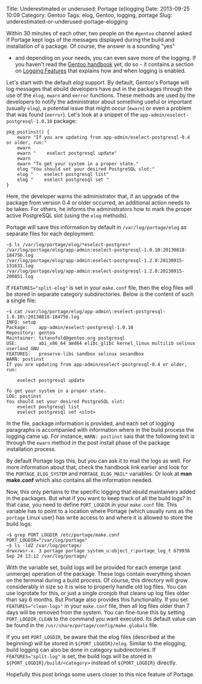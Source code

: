 Title: Underestimated or underused: Portage (e)logging
Date: 2013-09-25 10:09
Category: Gentoo
Tags: elog, Gentoo, logging, portage
Slug: underestimated-or-underused-portage-elogging

Within 30 minutes of each other, two people on the `#gentoo` channel
asked if Portage kept logs of the messages displayed during the build
and installation of a package. Of course, the answer is a sounding "yes"
- and depending on your needs, you can even save more of the logging. If
you haven't read the [Gentoo
handbook](http://www.gentoo.org/doc/en/handbook) yet, do so - it
contains a section on [Logging
Features](http://www.gentoo.org/doc/en/handbook/handbook-x86.xml?part=3&chap=1#doc_chap4)
that explains how and when logging is enabled.

Let's start with the default *elog* support. By default, Gentoo's
Portage will log messages that ebuild developers have put in the
packages through the use of the `elog`, `ewarn` and `eerror` functions.
These methods are used by the developers to notify the administrator
about something useful or important (usually `elog`), a potential issue
that might occur (`ewarn`) or even a problem that was found (`eerror`).
Let's look at a snippet of the `app-admin/eselect-postgresql-1.0.10`
package:

    pkg_postinst() {
        ewarn "If you are updating from app-admin/eselect-postgresql-0.4 or older, run:"
        ewarn
        ewarn "    eselect postgresql update"
        ewarn
        ewarn "To get your system in a proper state."
        elog "You should set your desired PostgreSQL slot:"
        elog "    eselect postgresql list"
        elog "    eselect postgresql set "
    }

Here, the developer warns the administrator that, if an upgrade of the
package from version 0.4 or older occurred, an additional action needs
to be taken. For others, he informs the administrators how to mark the
proper active PostgreSQL slot (using the `elog` methods).

Portage will save this information by default in `/var/log/portage/elog`
as separate files for each deployment:

    ~$ ls /var/log/portage/elog/*eselect-postgres*
    /var/log/portage/elog/app-admin:eselect-postgresql-1.0.10:20130818-184756.log
    /var/log/portage/elog/app-admin:eselect-postgresql-1.2.0:20130915-131631.log
    /var/log/portage/elog/app-admin:eselect-postgresql-1.2.0:20130915-200851.log

If `FEATURES="split-elog"` is set in your `make.conf` file, then the
elog files will be stored in separate category subdirectories. Below is
the content of such a single file:

    ~$ cat /var/log/portage/elog/app-admin\:eselect-postgresql-1.0.10\:20130818-184756.log
    INFO: setup
    Package:    app-admin/eselect-postgresql-1.0.10
    Repository: gentoo
    Maintainer: titanofold@gentoo.org postgresql
    USE:        abi_x86_64 amd64 elibc_glibc kernel_linux multilib selinux userland_GNU
    FEATURES:   preserve-libs sandbox selinux sesandbox
    WARN: postinst
    If you are updating from app-admin/eselect-postgresql-0.4 or older, run:

        eselect postgresql update

    To get your system in a proper state.
    LOG: postinst
    You should set your desired PostgreSQL slot:
        eselect postgresql list
        eselect postgresql set <slot>

In the file, package information is provided, and each set of logging
paragraphs is accompanied with information where in the build process
the logging came up. For instance, `WARN: postinst` sais that the
following text is through the `ewarn` method in the post install phase
of the package installation process.

By default Portage logs this, but you can ask it to mail the logs as
well. For more information about that, check the handbook link earlier
and look for the `PORTAGE_ELOG_SYSTEM` and `PORTAGE_ELOG_MAIL*`
variables. Or look at **man make.conf** which also contains all the
information needed.

Now, this only pertains to the specific logging that ebuild maintainers
added in the packages. But what if you want to keep track of all the
build logs? In that case, you need to define `PORT_LOGDIR` in your
`make.conf` file. This variable has to point to a location where Portage
(which usually runs as the `portage` Linux user) has write access to and
where it is allowed to store the build logs:

    ~$ grep PORT_LOGDIR /etc/portage/make.conf 
    PORT_LOGDIR="/var/log/portage"
    ~$ ls -ldZ /var/log/portage/
    drwxrwsr-x. 3 portage portage system_u:object_r:portage_log_t 679936 Sep 24 13:12 /var/log/portage/

With the variable set, build logs will be provided for each emerge (and
unmerge) operation of the package. These logs contain everything shown
on the terminal during a build process. Of course, this directory will
grow considerably in size so it is wise to properly handle old log
files. You can use logrotate for this, or just a single cronjob that
cleans up log files older than say 6 months. But Portage also provides
this functionality. If you set `FEATURES="clean-logs"` in your
`make.conf` file, then all log files older than 7 days will be removed
from the system. You can fine-tune this by setting `PORT_LOGDIR_CLEAN`
to the command you want executed. Its default value can be found in the
`/usr/share/portage/config/make.globals` file.

If you set `PORT_LOGDIR`, be aware that the elog files (described at the
beginning) will be stored in `${PORT_LOGDIR}/elog`. Similar to the
elogging, build logging can also be done in category subdirectories. If
`FEATURES="split-log"` is set, the build logs will be stored in
`${PORT_LOGDIR}/build/<category>` instead of `${PORT_LOGDIR}` directly.

Hopefully this post brings some users closer to this nice feature of
Portage.
